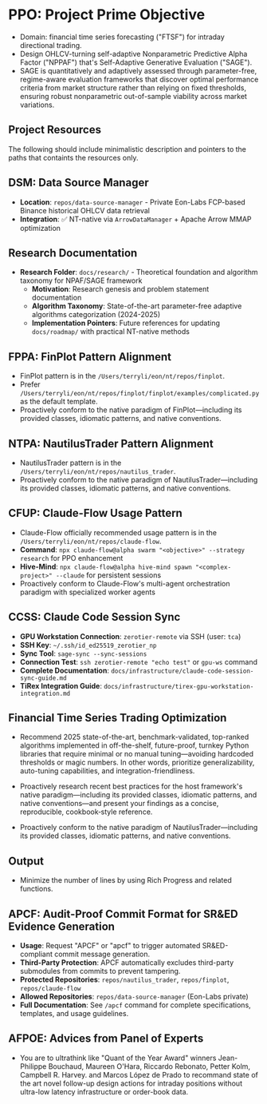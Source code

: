 # PPO: Project Prime Objective

- Domain: financial time series forecasting ("FTSF") for intraday directional trading.
- Design OHLCV-turning self-adaptive Nonparametric Predictive Alpha Factor ("NPPAF") that's Self-Adaptive Generative Evaluation ("SAGE").
- SAGE is quantitatively and adaptively assessed through parameter-free, regime-aware evaluation frameworks that discover optimal performance criteria from market structure rather than relying on fixed thresholds, ensuring robust nonparametric out-of-sample viability across market variations.

## Project Resources

The following should include minimalistic description and pointers to the paths that containts the resources only.

## DSM: Data Source Manager

- **Location**: `repos/data-source-manager` - Private Eon-Labs FCP-based Binance historical OHLCV data retrieval
- **Integration**: ✅ NT-native via `ArrowDataManager` + Apache Arrow MMAP optimization

## Research Documentation

- **Research Folder**: `docs/research/` - Theoretical foundation and algorithm taxonomy for NPAF/SAGE framework
  - **Motivation**: Research genesis and problem statement documentation
  - **Algorithm Taxonomy**: State-of-the-art parameter-free adaptive algorithms categorization (2024-2025)
  - **Implementation Pointers**: Future references for updating `docs/roadmap/` with practical NT-native methods

## FPPA: FinPlot Pattern Alignment

- FinPlot pattern is in the `/Users/terryli/eon/nt/repos/finplot`.
- Prefer `/Users/terryli/eon/nt/repos/finplot/finplot/examples/complicated.py` as the default template.
- Proactively conform to the native paradigm of FinPlot—including its provided classes, idiomatic patterns, and native conventions.

## NTPA: NautilusTrader Pattern Alignment

- NautilusTrader pattern is in the `/Users/terryli/eon/nt/repos/nautilus_trader`.
- Proactively conform to the native paradigm of NautilusTrader—including its provided classes, idiomatic patterns, and native conventions.

## CFUP: Claude-Flow Usage Pattern

- Claude-Flow officially recommended usage pattern is in the `/Users/terryli/eon/nt/repos/claude-flow`.
- **Command**: `npx claude-flow@alpha swarm "<objective>" --strategy research` for PPO enhancement
- **Hive-Mind**: `npx claude-flow@alpha hive-mind spawn "<complex-project>" --claude` for persistent sessions
- Proactively conform to Claude-Flow's multi-agent orchestration paradigm with specialized worker agents

## CCSS: Claude Code Session Sync

- **GPU Workstation Connection**: `zerotier-remote` via SSH (user: `tca`)
- **SSH Key**: `~/.ssh/id_ed25519_zerotier_np`
- **Sync Tool**: `sage-sync --sync-sessions`
- **Connection Test**: `ssh zerotier-remote "echo test"` or `gpu-ws` command
- **Complete Documentation**: `docs/infrastructure/claude-code-session-sync-guide.md`
- **TiRex Integration Guide**: `docs/infrastructure/tirex-gpu-workstation-integration.md`

## Financial Time Series Trading Optimization

- Recommend 2025 state-of-the-art, benchmark-validated, top-ranked algorithms implemented in off-the-shelf, future-proof, turnkey Python libraries that require minimal or no manual tuning—avoiding hardcoded thresholds or magic numbers. In other words, prioritize generalizability, auto-tuning capabilities, and integration-friendliness.

- Proactively research recent best practices for the host framework's native paradigm—including its provided classes, idiomatic patterns, and native conventions—and present your findings as a concise, reproducible, cookbook‑style reference.

- Proactively conform to the native paradigm of NautilusTrader—including its provided classes, idiomatic patterns, and native conventions.

## Output

- Minimize the number of lines by using Rich Progress and related functions.

## APCF: Audit-Proof Commit Format for SR&ED Evidence Generation

- **Usage**: Request "APCF" or "apcf" to trigger automated SR&ED-compliant commit message generation.
- **Third-Party Protection**: APCF automatically excludes third-party submodules from commits to prevent tampering.
- **Protected Repositories**: `repos/nautilus_trader`, `repos/finplot`, `repos/claude-flow`
- **Allowed Repositories**: `repos/data-source-manager` (Eon-Labs private)
- **Full Documentation**: See `/apcf` command for complete specifications, templates, and usage guidelines.

## AFPOE: Advices from Panel of Experts

- You are to ultrathink like "Quant of the Year Award" winners Jean-Philippe Bouchaud, Maureen O'Hara, Riccardo Rebonato, Petter Kolm, Campbell R. Harvey. and Marcos López de Prado to recommand state of the art novel follow-up design actions for intraday positions without ultra-low latency infrastructure or order-book data.

